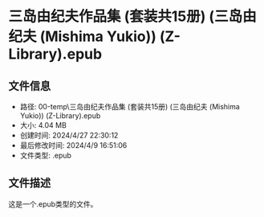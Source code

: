 ﻿# 三岛由纪夫作品集 (套装共15册) (三岛由纪夫 (Mishima Yukio)) (Z-Library).epub

## 文件信息
- 路径: 00-temp\三岛由纪夫作品集 (套装共15册) (三岛由纪夫 (Mishima Yukio)) (Z-Library).epub
- 大小: 4.04 MB
- 创建时间: 2024/4/27 22:30:12
- 最后修改时间: 2024/4/9 16:51:06
- 文件类型: .epub

## 文件描述
这是一个.epub类型的文件。

